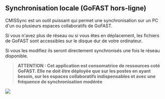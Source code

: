 ## Synchronisation locale (GoFAST hors-ligne)

CMISSync est un outil puissant qui permet une synchronisation sur un PC d'un ou plusieurs espaces collaboratifs de GoFAST.

Si vous n'avez plus de réseau ou si vous êtes en déplacement, les fichiers de GoFAST sont accessibles sur le disque dur de votre ordinateur.

Si vous les modifiez ils seront directement synchronisés une fois le réseau disponible.

> **ATTENTION : Cet application est consomatrice de ressources coté GoFAST. Elle ne doit être déployée que sur les postes en ayant besoin, sur les espaces collaboratifs indispensables et avec une fréquence de synchronisation modérée**

![](https://i.imgur.com/VICbMxCm.png)
